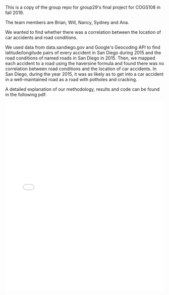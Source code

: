 This is a copy of the group repo for group29's final project for COGS108 in fall 2019.

The team members are Brian, Will, Nancy, Sydney and Ana. 

We wanted to find whether there was a correlation between the location of car accidents and road conditions.

We used data from data.sandiego.gov and Google's Geocoding API to find latitude/longitude pairs of every accident in San Diego during 2015 and the road conditions of named roads in San Diego in 2015. Then, we mapped each accident to a road using the haversine formula and found there was no correlation between road conditions and the location of car accidents. In San Diego, during the year 2015, it was as likely as to get into a car accident in a well-maintained road as a road with potholes and cracking.

A detailed explanation of our methodology, results and code can be found in the following pdf:

<embed src="FinalProject.pdf" type="application/pdf" width="100%" height="600px" view="Fit" scrollbar=1 toolbar=1/>
